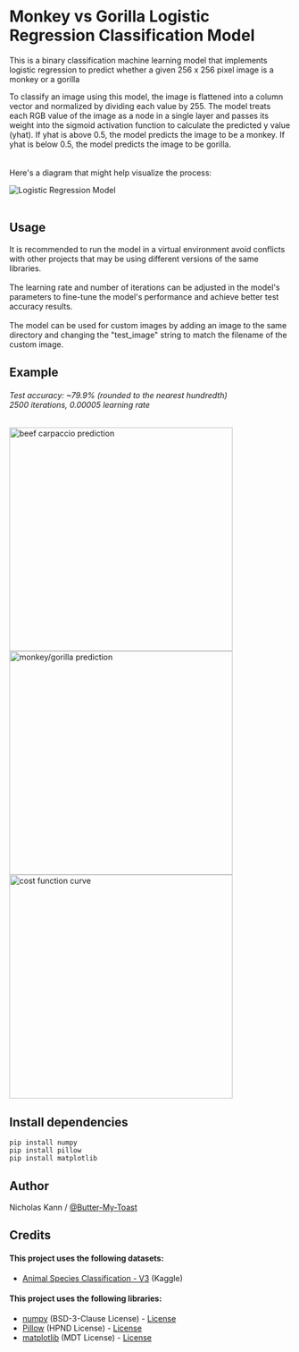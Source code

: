 
# Monkey vs Gorilla Logistic Regression Classification Model
This is a binary classification machine learning model that implements logistic regression to predict whether a given 256 x 256 pixel image is a monkey or a gorilla

To classify an image using this model, the image is flattened into a column vector and normalized by dividing each value by 255. The model treats each RGB value of the image as a node in a single layer and passes its weight into the sigmoid activation function to calculate the predicted y value (yhat). If yhat is above 0.5, the model predicts the image to be a monkey. If yhat is below 0.5, the model predicts the image to be gorilla. \
<br/><br/>
Here's a diagram that might help visualize the process: 

![Logistic Regression Model](https://i.imgur.com/sIj1U8d.jpeg) 
<br/><br/>

## Usage
It is recommended to run the model in a virtual environment avoid conflicts with other projects that may be using different versions of the same libraries.<br/><br/>
The learning rate and number of iterations can be adjusted in the model's parameters to fine-tune the model's performance and achieve better test accuracy results.<br/><br/>
The model can be used for custom images by adding an image to the same directory and changing the "test_image" string to match the filename of the custom image.

## Example
###### Test accuracy: ~79.9% (rounded to the nearest hundredth) <br/> 2500 iterations, 0.00005 learning rate
<img src="https://i.imgur.com/feGzzli.png" alt="beef carpaccio prediction" width="400"/><img src="https://i.imgur.com/qwbskxH.png" alt="monkey/gorilla prediction" width="400"/><img src="https://i.imgur.com/OPt62dM.png" alt="cost function curve" width="400"/>



## Install dependencies
```
pip install numpy
pip install pillow
pip install matplotlib
```

## Author
Nicholas Kann / [@Butter-My-Toast](https://github.com/Butter-My-Toast "Butter-My-Toast's github page")


## Credits
#### This project uses the following datasets:
- [Animal Species Classification - V3](https://www.kaggle.com/datasets/utkarshsaxenadn/animal-image-classification-dataset) (Kaggle)
#### This project uses the following libraries:
- [numpy](https://github.com/numpy/numpy) (BSD-3-Clause License) - [License](https://github.com/numpy/numpy/blob/main/LICENSE.txt)
- [Pillow](https://github.com/python-pillow/Pillow) (HPND License) - [License](https://github.com/python-pillow/Pillow/blob/main/LICENSE)
- [matplotlib](https://github.com/matplotlib/matplotlib) (MDT License) - [License](https://github.com/matplotlib/matplotlib/blob/main/LICENSE/LICENSE)
